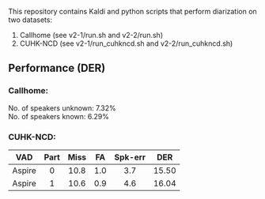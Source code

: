 This repository contains Kaldi and python scripts that perform diarization on two datasets:

1) Callhome (see v2-1/run.sh and v2-2/run.sh)
2) CUHK-NCD (see v2-1/run_cuhkncd.sh and v2-2/run_cuhkncd.sh)

## Performance (DER)

### Callhome:

No. of speakers unknown: 7.32%      
No. of speakers known:   6.29%             

### CUHK-NCD:

| VAD   |  Part |  Miss | FA    | Spk-err |  DER |
| :---: | :---: | :---: | :---: | :---: | :---:| 
| Aspire | 0  |    10.8 | 1.0 | 3.7  |     15.50 |
| Aspire | 1  |    10.6 | 0.9 | 4.6  |     16.04 |
